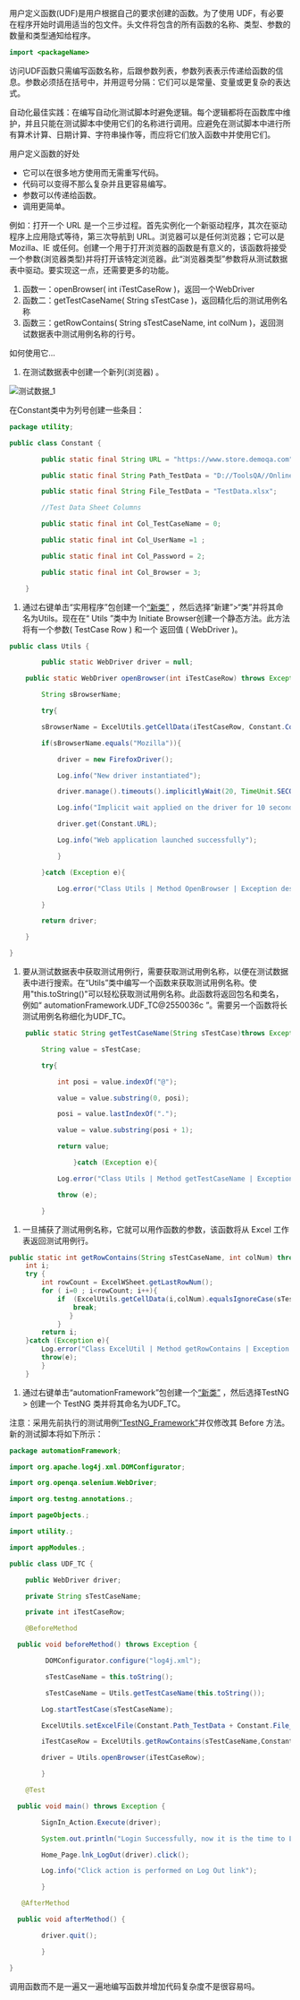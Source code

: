 用户定义函数(UDF)是用户根据自己的要求创建的函数。为了使用 UDF，有必要在程序开始时调用适当的包文件。头文件将包含的所有函数的名称、类型、参数的数量和类型通知给程序。

```java
import <packageName>
```

访问UDF函数只需编写函数名称，后跟参数列表，参数列表表示传递给函数的信息。参数必须括在括号中，并用逗号分隔：它们可以是常量、变量或更复杂的表达式。

自动化最佳实践：在编写自动化测试脚本时避免逻辑。每个逻辑都将在函数库中维护，并且只能在测试脚本中使用它们的名称进行调用。应避免在测试脚本中进行所有算术计算、日期计算、字符串操作等，而应将它们放入函数中并使用它们。

用户定义函数的好处

-   它可以在很多地方使用而无需重写代码。
-   代码可以变得不那么复杂并且更容易编写。
-   参数可以传递给函数。
-   调用更简单。

例如：打开一个 URL 是一个三步过程。首先实例化一个新驱动程序，其次在驱动程序上应用隐式等待，第三次导航到 URL。浏览器可以是任何浏览器；它可以是 Mozilla、IE 或任何。创建一个用于打开浏览器的函数是有意义的，该函数将接受一个参数(浏览器类型)并将打开该特定浏览器。此“浏览器类型”参数将从测试数据表中驱动。要实现这一点，还需要更多的功能。

1.  函数一：openBrowser( int iTestCaseRow )，返回一个WebDriver
2.  函数二：getTestCaseName( String sTestCase )，返回精化后的测试用例名称
3.  函数三：getRowContains( String sTestCaseName, int colNum )，返回测试数据表中测试用例名称的行号。

如何使用它...

1.  在测试数据表中创建一个新列(浏览器) 。

![测试数据_1](https://www.toolsqa.com/gallery/selnium%20webdriver/1.TestData_1.png)

在Constant类中为列号创建一些条目：

```java
package utility;

public class Constant {

	    public static final String URL = "https://www.store.demoqa.com";

		public static final String Path_TestData = "D://ToolsQA//OnlineStore//src//testData//";

		public static final String File_TestData = "TestData.xlsx";

		//Test Data Sheet Columns

		public static final int Col_TestCaseName = 0;	

		public static final int Col_UserName =1 ;

		public static final int Col_Password = 2;

		public static final int Col_Browser = 3;

	}
```

1.  通过右键单击“实用程序”包创建一个[“新类”](https://toolsqa.com/selenium-webdriver/configure-selenium-webdriver-with-eclipse/) ，然后选择“新建”>“类”并将其命名为Utils。现在在“ Utils ”类中为 Initiate Browser创建一个静态方法。此方法将有一个参数( TestCase Row ) 和一个 返回值 ( WebDriver )。

```java
public class Utils {

        public static WebDriver driver = null;

    public static WebDriver openBrowser(int iTestCaseRow) throws Exception{

        String sBrowserName;

        try{

        sBrowserName = ExcelUtils.getCellData(iTestCaseRow, Constant.Col_Browser);

        if(sBrowserName.equals("Mozilla")){

            driver = new FirefoxDriver();

            Log.info("New driver instantiated");

            driver.manage().timeouts().implicitlyWait(20, TimeUnit.SECONDS);

            Log.info("Implicit wait applied on the driver for 10 seconds");

            driver.get(Constant.URL);

            Log.info("Web application launched successfully");

            }

        }catch (Exception e){

            Log.error("Class Utils | Method OpenBrowser | Exception desc : "+e.getMessage());

        }

        return driver;

    }

}
```

1.  要从测试数据表中获取测试用例行，需要获取测试用例名称，以便在测试数据表中进行搜索。在“Utils”类中编写一个函数来获取测试用例名称。使用"this.toString()"可以轻松获取测试用例名称。此函数将返回包名和类名，例如“ automationFramework.UDF_TC@2550036c ”。需要另一个函数将长测试用例名称细化为UDF_TC。

```java
    public static String getTestCaseName(String sTestCase)throws Exception{

        String value = sTestCase;

        try{

            int posi = value.indexOf("@");

            value = value.substring(0, posi);

            posi = value.lastIndexOf(".");    

            value = value.substring(posi + 1);

            return value;

                }catch (Exception e){

            Log.error("Class Utils | Method getTestCaseName | Exception desc : "+e.getMessage());

            throw (e);

        }
```

1.  一旦捕获了测试用例名称，它就可以用作函数的参数，该函数将从 Excel 工作表返回测试用例行。

```java
public static int getRowContains(String sTestCaseName, int colNum) throws Exception{
	int i;
    try {
	    int rowCount = ExcelWSheet.getLastRowNum();
        for ( i=0 ; i<rowCount; i++){
	        if  (ExcelUtils.getCellData(i,colNum).equalsIgnoreCase(sTestCaseName)){
	            break;
	           }
	        }
        return i;
    }catch (Exception e){
	    Log.error("Class ExcelUtil | Method getRowContains | Exception desc : " + e.getMessage());
        throw(e);
	    }
    }
```

1.  通过右键单击“automationFramework”包创建一个[“新类”](https://toolsqa.com/selenium-webdriver/configure-selenium-webdriver-with-eclipse/) ，然后选择TestNG > 创建一个 TestNG 类并将其命名为UDF_TC。

注意：采用先前执行的测试用例[“TestNG_Framework”](https://www.toolsqa.com/testng/testng-annotations/)并仅修改其 Before 方法。新的测试脚本将如下所示：

```java
package automationFramework;

import org.apache.log4j.xml.DOMConfigurator;

import org.openqa.selenium.WebDriver;

import org.testng.annotations.;

import pageObjects.;

import utility.;

import appModules.;

public class UDF_TC {

    public WebDriver driver;

    private String sTestCaseName;

    private int iTestCaseRow;

    @BeforeMethod

  public void beforeMethod() throws Exception {

         DOMConfigurator.configure("log4j.xml");

         sTestCaseName = this.toString();

         sTestCaseName = Utils.getTestCaseName(this.toString());

        Log.startTestCase(sTestCaseName);

        ExcelUtils.setExcelFile(Constant.Path_TestData + Constant.File_TestData,"Sheet1");

        iTestCaseRow = ExcelUtils.getRowContains(sTestCaseName,Constant.Col_TestCaseName);

        driver = Utils.openBrowser(iTestCaseRow);

        }

    @Test

  public void main() throws Exception {

        SignIn_Action.Execute(driver);

        System.out.println("Login Successfully, now it is the time to Log Off buddy.");

        Home_Page.lnk_LogOut(driver).click();

        Log.info("Click action is performed on Log Out link");

        }

   @AfterMethod

  public void afterMethod() {

        driver.quit();

        }

}
```

调用函数而不是一遍又一遍地编写函数并增加代码复杂度不是很容易吗。